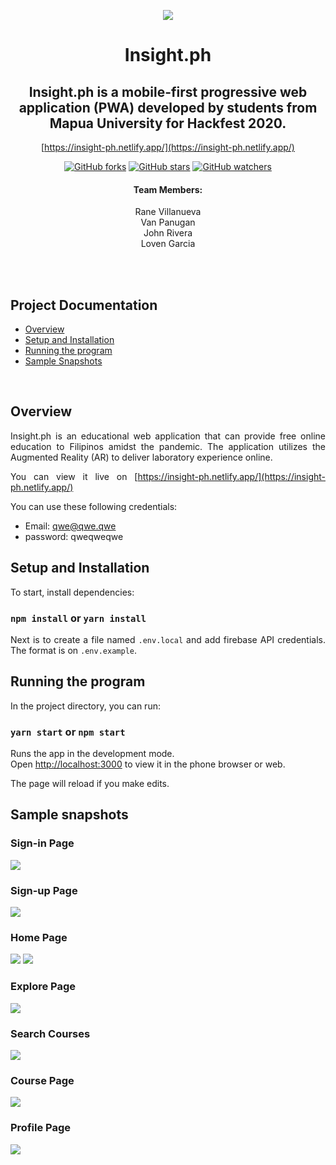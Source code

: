 <div align="center">

![](README_IMAGES/LOGO.png)
# Insight.ph

## Insight.ph is a mobile-first progressive web application (PWA) developed by students from Mapua University for Hackfest 2020.
<a>
</a>

[https://insight-ph.netlify.app/](https://insight-ph.netlify.app/)


[![GitHub forks](https://img.shields.io/github/forks/Kahit-Ano/Insight.svg?style=social&label=Fork&maxAge=2592000)](https://github.com/Kahit-Ano/Insight)
[![GitHub stars](https://img.shields.io/github/stars/Kahit-Ano/Insight.svg?style=social&label=Star&maxAge=2592000)](https://github.com/Kahit-Ano/Insight)
[![GitHub watchers](https://img.shields.io/github/watchers/Kahit-Ano/Insight.svg?style=social&label=Watch&maxAge=2592000)](https://github.com/Kahit-Ano/Insight)

#### Team Members:
Rane Villanueva<br>
Van Panugan<br>
John Rivera<br>
Loven Garcia<br>

<br>
 </div>
<br>


## Project Documentation
* [Overview](#overview)
* [Setup and Installation](#setup-and-installation)
* [Running the program](#running-the-program)
* [Sample Snapshots](#Sample-snapshots)


<br>
<div style='text-align: justify;'>

## Overview
Insight.ph is an educational web application that can provide free online education to Filipinos amidst the pandemic. The application utilizes the Augmented Reality (AR) to deliver laboratory experience online.

You can view it live on [https://insight-ph.netlify.app/](https://insight-ph.netlify.app/)

You can use these following credentials:
* Email: qwe@qwe.qwe
* password: qweqweqwe

## Setup and Installation

To start, install dependencies:

### `npm install` or `yarn install`

Next is to create a file named `.env.local` and add firebase API credentials.
The format is on `.env.example`.

## Running the program

In the project directory, you can run:

### `yarn start` or `npm start`

Runs the app in the development mode.\
Open [http://localhost:3000](http://localhost:3000) to view it in the phone browser or web.

The page will reload if you make edits.
## Sample snapshots

### Sign-in Page
![](README_IMAGES/SIGNIN.png)

### Sign-up Page
![](README_IMAGES/LOGIN.png)

### Home Page
![](README_IMAGES/HOME.png)
![](README_IMAGES/HOME_2.png)

### Explore Page
![](README_IMAGES/EXPLORE.png)

### Search Courses
![](README_IMAGES/SEARCH.png)

### Course Page
![](README_IMAGES/COURSES.png)

### Profile Page
![](README_IMAGES/PROFILE.png)
